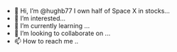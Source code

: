 - 👋 Hi, I’m @hughb77 I own half of Space X in stocks...
- 👀 I’m interested...
- 🌱 I’m currently learning ...
- 💞️ I’m looking to collaborate on ...
- 📫 How to reach me ..
